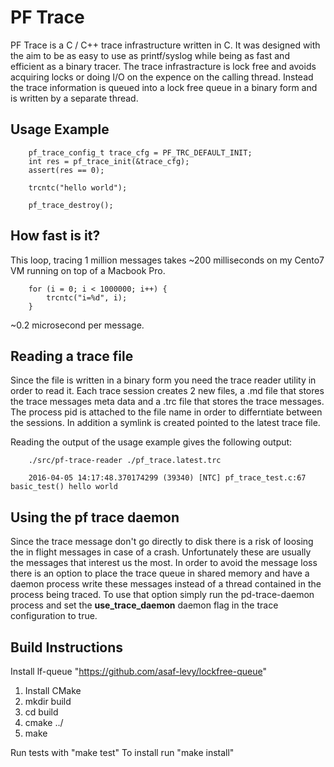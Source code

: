 # PF Trace

PF Trace is a C / C++ trace infrastructure written in C. It was designed with the aim to be as easy to use as printf/syslog while being as fast and efficient as a binary tracer. The trace infrastracture is lock free and avoids acquiring locks or doing I/O on the expence on the calling thread. Instead the trace information is queued into a lock free queue in a binary form and is written by a separate thread.

## Usage Example
```
	pf_trace_config_t trace_cfg = PF_TRC_DEFAULT_INIT;
	int res = pf_trace_init(&trace_cfg);
	assert(res == 0);

	trcntc("hello world");

	pf_trace_destroy();
```

## How fast is it?
This loop, tracing 1 million messages takes ~200 milliseconds on my Cento7 VM running on top of a Macbook Pro.

```
	for (i = 0; i < 1000000; i++) {
		trcntc("i=%d", i);
	}
```

~0.2 microsecond per message.

## Reading a trace file
Since the file is written in a binary form you need the trace reader utility in order to read it. Each trace session creates 2 new files, a .md file that stores the trace messages meta data and a .trc file that stores the trace messages. The process pid is attached to the file name in order to differntiate between the sessions. In addition a symlink is created pointed to the latest trace file.

Reading the output of the usage example gives the following output:

```
	./src/pf-trace-reader ./pf_trace.latest.trc
```

```
	2016-04-05 14:17:48.370174299 (39340) [NTC] pf_trace_test.c:67 basic_test() hello world
```

## Using the pf trace daemon
Since the trace message don't go directly to disk there is a risk of loosing the in flight messages in case of a crash. Unfortunately these are usually the messages that interest us the most. In order to avoid the message loss there is an option to place the trace queue in shared memory and have a daemon process write these messages instead of a thread contained in the process being traced. To use that option simply run the pd-trace-daemon process and set the **use_trace_daemon** daemon flag in the trace configuration to true.

## Build Instructions
Install lf-queue "https://github.com/asaf-levy/lockfree-queue"

1. Install CMake
2. mkdir build
3. cd build
4. cmake ../
5. make

Run tests with "make test"
To install run "make install" 
